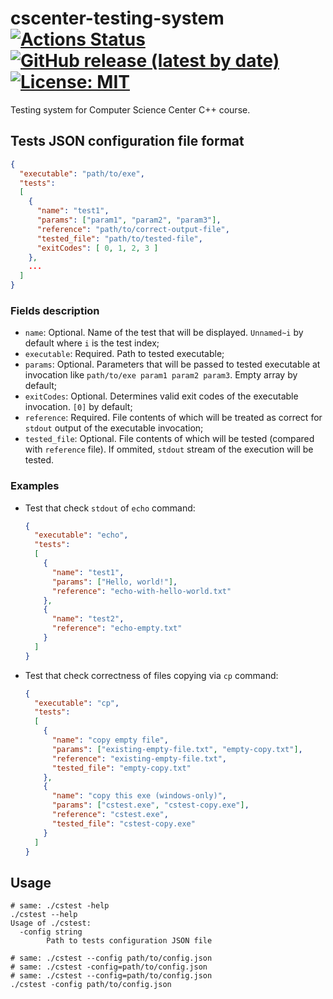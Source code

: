 # cscenter-testing-system [![Actions Status](https://github.com/NikitkoCent/cscenter-testing-system/workflows/CI/badge.svg)](https://github.com/NikitkoCent/cscenter-testing-system/actions) [![GitHub release (latest by date)](https://img.shields.io/github/v/release/NikitkoCent/cscenter-testing-system)](https://github.com/NikitkoCent/cscenter-testing-system/releases/latest) [![License: MIT](https://img.shields.io/badge/License-MIT-yellow.svg)](LICENSE)
Testing system for Computer Science Center C++ course.

## Tests JSON configuration file format
```json
{
  "executable": "path/to/exe",
  "tests":
  [
    {
      "name": "test1",
      "params": ["param1", "param2", "param3"],
      "reference": "path/to/correct-output-file",
      "tested_file": "path/to/tested-file",
      "exitCodes": [ 0, 1, 2, 3 ]
    },
    ...
  ]
}
```

### Fields description
* `name`: Optional. Name of the test that will be displayed. `Unnamed~i` by default where `i` is the test index;
* `executable`: Required. Path to tested executable;
* `params`: Optional. Parameters that will be passed to tested executable at invocation like `path/to/exe param1 param2 param3`. Empty array by default;
* `exitCodes`: Optional. Determines valid exit codes of the executable invocation. `[0]` by default;
* `reference`: Required. File contents of which will be treated as correct for `stdout` output of the executable invocation;
* `tested_file`: Optional. File contents of which will be tested (compared with `reference` file). If ommited, `stdout` stream of the execution will be tested.

### Examples
* Test that check `stdout` of `echo` command:
    ```json
    {
      "executable": "echo",
      "tests":
      [
        {
          "name": "test1",
          "params": ["Hello, world!"],
          "reference": "echo-with-hello-world.txt"
        },
        {
          "name": "test2",
          "reference": "echo-empty.txt"
        }
      ]
    }
    ```
* Test that check correctness of files copying via `cp` command:
    ```json
    {
      "executable": "cp",
      "tests":
      [
        {
          "name": "copy empty file",
          "params": ["existing-empty-file.txt", "empty-copy.txt"],
          "reference": "existing-empty-file.txt",
          "tested_file": "empty-copy.txt"
        },
        {
          "name": "copy this exe (windows-only)",
          "params": ["cstest.exe", "cstest-copy.exe"],
          "reference": "cstest.exe",
          "tested_file": "cstest-copy.exe"
        }
      ]
    }
    ```

## Usage
```shell script
# same: ./cstest -help
./cstest --help
Usage of ./cstest:
  -config string
        Path to tests configuration JSON file

# same: ./cstest --config path/to/config.json
# same: ./cstest -config=path/to/config.json
# same: ./cstest --config=path/to/config.json
./cstest -config path/to/config.json
```
